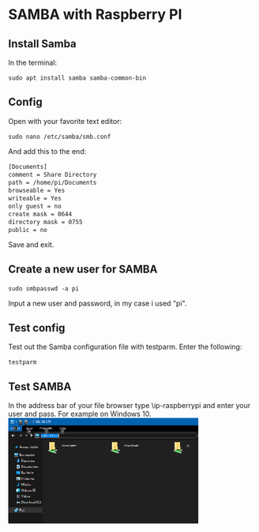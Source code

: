 # SAMBA with Raspberry PI

## Install Samba

In the terminal:

    sudo apt install samba samba-common-bin

## Config
Open with your favorite text editor:
    
    sudo nano /etc/samba/smb.conf
    
And add this to the end:

    [Documents]
    comment = Share Directory
    path = /home/pi/Documents
    browseable = Yes
    writeable = Yes
    only guest = no
    create mask = 0644
    directory mask = 0755
    public = no

Save and exit.
## Create a new user for SAMBA

    sudo smbpasswd -a pi
      
Input a new user and password, in my case i used "pi".

## Test config
Test out the Samba configuration file with testparm. Enter
the following:
    
    testparm

## Test SAMBA
In the address bar of your file browser type \\ip-raspberrypi and enter your user and pass.
For example on Windows 10.
![samba](https://github.com/EduardoAule/SAMBA-Raspberry-PI/blob/master/samba.png)

